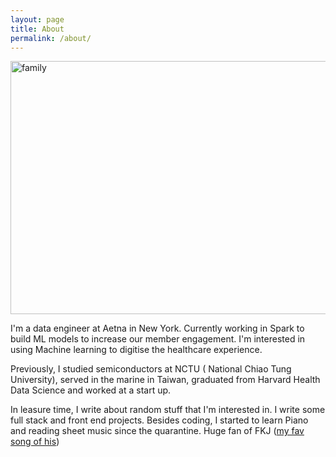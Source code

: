 ```yaml
---
layout: page
title: About
permalink: /about/
---
```


<img src="/images/family.png" alt="family" width="540" height="405">

I'm a data engineer at Aetna in New York. Currently working in Spark to build ML models to increase our member engagement. I'm interested in using Machine learning to digitise the healthcare experience. 

Previously, I studied semiconductors at NCTU ( National Chiao Tung University), served in the marine in Taiwan, graduated from Harvard Health Data Science and worked at a start up. 


In leasure time, I write about random stuff that I'm interested in. I write some full stack and front end projects. Besides coding, I started to learn Piano and reading sheet music since the quarantine. Huge fan of FKJ ([my fav song of his](https://www.youtube.com/watch?v=Xk7Hx9eNrmU))
